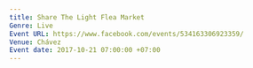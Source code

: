 ```yaml
---
title: Share The Light Flea Market
Genre: Live
Event URL: https://www.facebook.com/events/534163306923359/
Venue: Chávez
Event date: 2017-10-21 07:00:00 +07:00
---
```


